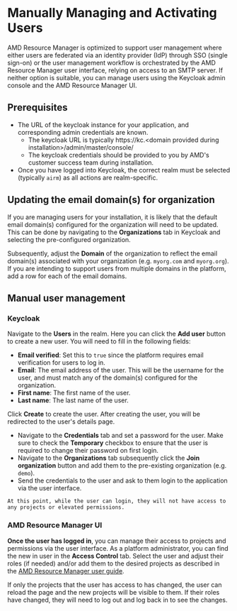 <!--
Copyright © Advanced Micro Devices, Inc., or its affiliates.

SPDX-License-Identifier: MIT
-->

```{tags} keycloak, login, manual
```

# Manually Managing and Activating Users

AMD Resource Manager is optimized to support user management where either users are federated via an identity provider (IdP) through SSO (single sign-on) or the user management workflow is orchestrated by the AMD Resource Manager user interface, relying on access to an SMTP server. If neither option is suitable, you can manage users using the Keycloak admin console and the AMD Resource Manager UI.

## Prerequisites

- The URL of the keycloak instance for your application, and corresponding admin credentials are known.
  - The keycloak URL is typically https://kc.&lt;domain provided during installation&gt;/admin/master/console/
  - The keycloak credentials should be provided to you by AMD's customer success team during installation.
- Once you have logged into Keycloak, the correct realm must be selected (typically `airm`) as all actions are realm-specific.

## Updating the email domain(s) for organization

If you are managing users for your installation, it is likely that the default email domain(s) configured for the organization will need to be updated. This can be done by navigating to the **Organizations** tab in Keycloak and selecting the pre-configured organization.

Subsequently, adjust the **Domain** of the organization to reflect the email domain(s) associated with your organization (e.g. `myorg.com` and `myorg.org`). If you are intending to support users from multiple domains in the platform, add a row for each of the email domains.

## Manual user management

### Keycloak

Navigate to the **Users** in the realm. Here you can click the **Add user** button to create a new user. You will need to fill in the following fields:

- **Email verified**: Set this to `true` since the platform requires email verification for users to log in.
- **Email**: The email address of the user. This will be the username for the user, and must match any of the domain(s) configured for the organization.
- **First name**: The first name of the user.
- **Last name**: The last name of the user.

Click **Create** to create the user. After creating the user, you will be redirected to the user's details page.

- Navigate to the **Credentials** tab and set a password for the user. Make sure to check the **Temporary** checkbox to ensure that the user is required to change their password on first login.
- Navigate to the **Organizations** tab subsequently click the **Join organization** button and add them to the pre-existing organization (e.g. `demo`).
- Send the credentials to the user and ask to them login to the application via the user interface.

```{note}
At this point, while the user can login, they will not have access to any projects or elevated permissions.
```

### AMD Resource Manager UI

**Once the user has logged in**, you can manage their access to projects and permissions via the user interface. As a platform administrator, you can find the new in user in the **Access Control** tab. Select the user and adjust their roles (if needed) and/or add them to the desired projects as described in the [AMD Resource Manager user guide](../resource-manager/users/manage-users.md).

If only the projects that the user has access to has changed, the user can reload the page and the new projects will be visible to them. If their roles have changed, they will need to log out and log back in to see the changes.
